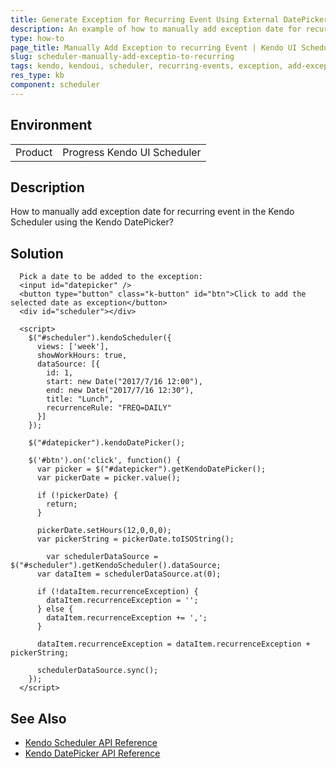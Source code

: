 ```yaml
---
title: Generate Exception for Recurring Event Using External DatePicker
description: An example of how to manually add exception date for recurring event in the Kendo Scheduler using the Kendo DatePicker.
type: how-to
page_title: Manually Add Exception to recurring Event | Kendo UI Scheduler for jQuery
slug: scheduler-manually-add-exceptio-to-recurring
tags: kendo, kendoui, scheduler, recurring-events, exception, add-exception
res_type: kb
component: scheduler
---
```


## Environment

<table>
 <tr>
  <td>Product</td>
  <td>Progress Kendo UI Scheduler</td>
 </tr>
</table>

## Description

How to manually add exception date for recurring event in the Kendo Scheduler using the Kendo DatePicker?

## Solution

```dojo
  Pick a date to be added to the exception:
  <input id="datepicker" />
  <button type="button" class="k-button" id="btn">Click to add the selected date as exception</button>
  <div id="scheduler"></div>

  <script>
    $("#scheduler").kendoScheduler({
      views: ['week'],
      showWorkHours: true,
      dataSource: [{
        id: 1,
        start: new Date("2017/7/16 12:00"),
        end: new Date("2017/7/16 12:30"),
        title: "Lunch",
        recurrenceRule: "FREQ=DAILY"
      }]
    });

    $("#datepicker").kendoDatePicker();

    $('#btn').on('click', function() {
      var picker = $("#datepicker").getKendoDatePicker();
      var pickerDate = picker.value();

      if (!pickerDate) {
      	return;
      }

      pickerDate.setHours(12,0,0,0);
      var pickerString = pickerDate.toISOString();

    	var schedulerDataSource = $("#scheduler").getKendoScheduler().dataSource;
      var dataItem = schedulerDataSource.at(0);

      if (!dataItem.recurrenceException) {
      	dataItem.recurrenceException = '';
      } else {
      	dataItem.recurrenceException += ',';
      }

      dataItem.recurrenceException = dataItem.recurrenceException + pickerString;

      schedulerDataSource.sync();
    });
  </script>
```

## See Also

* [Kendo Scheduler API Reference](https://docs.telerik.com/kendo-ui/api/javascript/ui/scheduler)
* [Kendo DatePicker API Reference](https://docs.telerik.com/kendo-ui/api/javascript/ui/datepicker)
